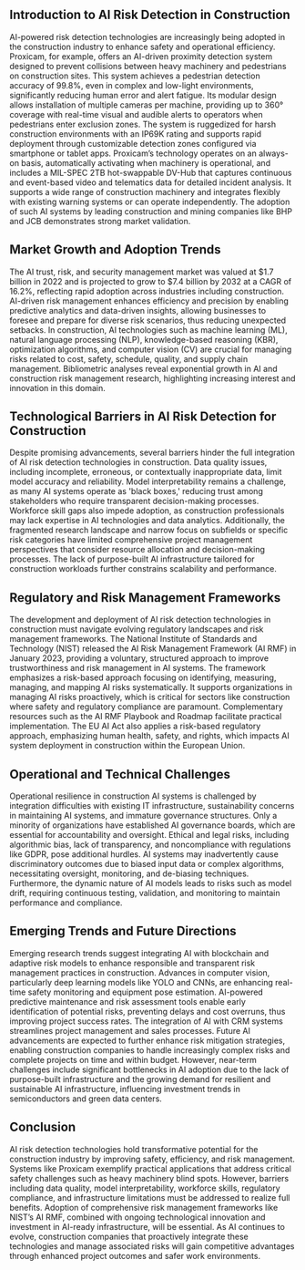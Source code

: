 ## Introduction to AI Risk Detection in Construction
AI-powered risk detection technologies are increasingly being adopted in the construction industry to enhance safety and operational efficiency. Proxicam, for example, offers an AI-driven proximity detection system designed to prevent collisions between heavy machinery and pedestrians on construction sites. This system achieves a pedestrian detection accuracy of 99.8%, even in complex and low-light environments, significantly reducing human error and alert fatigue. Its modular design allows installation of multiple cameras per machine, providing up to 360° coverage with real-time visual and audible alerts to operators when pedestrians enter exclusion zones. The system is ruggedized for harsh construction environments with an IP69K rating and supports rapid deployment through customizable detection zones configured via smartphone or tablet apps. Proxicam’s technology operates on an always-on basis, automatically activating when machinery is operational, and includes a MIL-SPEC 2TB hot-swappable DV-Hub that captures continuous and event-based video and telematics data for detailed incident analysis. It supports a wide range of construction machinery and integrates flexibly with existing warning systems or can operate independently. The adoption of such AI systems by leading construction and mining companies like BHP and JCB demonstrates strong market validation.

## Market Growth and Adoption Trends
The AI trust, risk, and security management market was valued at $1.7 billion in 2022 and is projected to grow to $7.4 billion by 2032 at a CAGR of 16.2%, reflecting rapid adoption across industries including construction. AI-driven risk management enhances efficiency and precision by enabling predictive analytics and data-driven insights, allowing businesses to foresee and prepare for diverse risk scenarios, thus reducing unexpected setbacks. In construction, AI technologies such as machine learning (ML), natural language processing (NLP), knowledge-based reasoning (KBR), optimization algorithms, and computer vision (CV) are crucial for managing risks related to cost, safety, schedule, quality, and supply chain management. Bibliometric analyses reveal exponential growth in AI and construction risk management research, highlighting increasing interest and innovation in this domain.

## Technological Barriers in AI Risk Detection for Construction
Despite promising advancements, several barriers hinder the full integration of AI risk detection technologies in construction. Data quality issues, including incomplete, erroneous, or contextually inappropriate data, limit model accuracy and reliability. Model interpretability remains a challenge, as many AI systems operate as 'black boxes,' reducing trust among stakeholders who require transparent decision-making processes. Workforce skill gaps also impede adoption, as construction professionals may lack expertise in AI technologies and data analytics. Additionally, the fragmented research landscape and narrow focus on subfields or specific risk categories have limited comprehensive project management perspectives that consider resource allocation and decision-making processes. The lack of purpose-built AI infrastructure tailored for construction workloads further constrains scalability and performance.

## Regulatory and Risk Management Frameworks
The development and deployment of AI risk detection technologies in construction must navigate evolving regulatory landscapes and risk management frameworks. The National Institute of Standards and Technology (NIST) released the AI Risk Management Framework (AI RMF) in January 2023, providing a voluntary, structured approach to improve trustworthiness and risk management in AI systems. The framework emphasizes a risk-based approach focusing on identifying, measuring, managing, and mapping AI risks systematically. It supports organizations in managing AI risks proactively, which is critical for sectors like construction where safety and regulatory compliance are paramount. Complementary resources such as the AI RMF Playbook and Roadmap facilitate practical implementation. The EU AI Act also applies a risk-based regulatory approach, emphasizing human health, safety, and rights, which impacts AI system deployment in construction within the European Union.

## Operational and Technical Challenges
Operational resilience in construction AI systems is challenged by integration difficulties with existing IT infrastructure, sustainability concerns in maintaining AI systems, and immature governance structures. Only a minority of organizations have established AI governance boards, which are essential for accountability and oversight. Ethical and legal risks, including algorithmic bias, lack of transparency, and noncompliance with regulations like GDPR, pose additional hurdles. AI systems may inadvertently cause discriminatory outcomes due to biased input data or complex algorithms, necessitating oversight, monitoring, and de-biasing techniques. Furthermore, the dynamic nature of AI models leads to risks such as model drift, requiring continuous testing, validation, and monitoring to maintain performance and compliance.

## Emerging Trends and Future Directions
Emerging research trends suggest integrating AI with blockchain and adaptive risk models to enhance responsible and transparent risk management practices in construction. Advances in computer vision, particularly deep learning models like YOLO and CNNs, are enhancing real-time safety monitoring and equipment pose estimation. AI-powered predictive maintenance and risk assessment tools enable early identification of potential risks, preventing delays and cost overruns, thus improving project success rates. The integration of AI with CRM systems streamlines project management and sales processes. Future AI advancements are expected to further enhance risk mitigation strategies, enabling construction companies to handle increasingly complex risks and complete projects on time and within budget. However, near-term challenges include significant bottlenecks in AI adoption due to the lack of purpose-built infrastructure and the growing demand for resilient and sustainable AI infrastructure, influencing investment trends in semiconductors and green data centers.

## Conclusion
AI risk detection technologies hold transformative potential for the construction industry by improving safety, efficiency, and risk management. Systems like Proxicam exemplify practical applications that address critical safety challenges such as heavy machinery blind spots. However, barriers including data quality, model interpretability, workforce skills, regulatory compliance, and infrastructure limitations must be addressed to realize full benefits. Adoption of comprehensive risk management frameworks like NIST’s AI RMF, combined with ongoing technological innovation and investment in AI-ready infrastructure, will be essential. As AI continues to evolve, construction companies that proactively integrate these technologies and manage associated risks will gain competitive advantages through enhanced project outcomes and safer work environments.